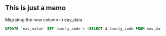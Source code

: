## This is just a memo

Migrating the new column in eav_data
````sql
UPDATE `eav_value` SET family_code = (SELECT d.family_code FROM eav_data AS d WHERE d.id = data_id)
````
